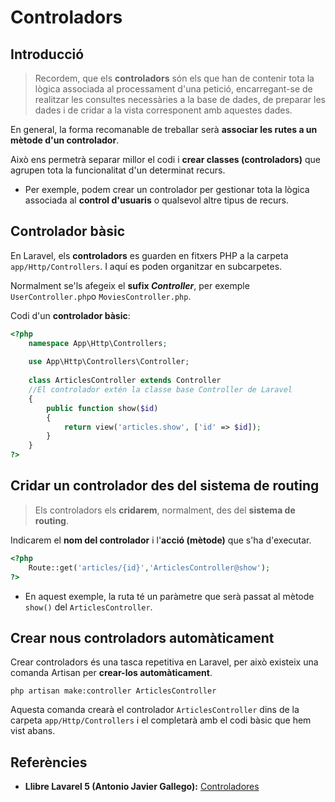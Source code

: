 # Controladors

## Introducció

> Recordem, que els **controladors** són els que han de contenir tota la lògica associada al processament d'una petició, encarregant-se de realitzar les consultes necessàries a la base de dades, de preparar les dades i de cridar a la vista corresponent amb aquestes dades.

En general, la forma recomanable de treballar serà **associar les rutes a un mètode d'un controlador**. 

Això ens permetrà separar millor el codi i **crear classes (controladors)** que agrupen tota la funcionalitat d'un determinat recurs. 

* Per exemple, podem crear un controlador per gestionar tota la lògica associada al **control d'usuaris** o qualsevol altre tipus de recurs.

## Controlador bàsic

En Laravel, els **controladors** es guarden en fitxers PHP a la carpeta `app/Http/Controllers`. I aquí es poden organitzar en subcarpetes.

Normalment se'ls afegeix el **sufix _Controller_**, per exemple `UserController.php`o `MoviesController.php`.

Codi d'un **controlador bàsic**:

```php
<?php
    namespace App\Http\Controllers;
    
    use App\Http\Controllers\Controller;
    
    class ArticlesController extends Controller
    //El controlador extén la classe base Controller de Laravel
    {
        public function show($id)
        {
            return view('articles.show', ['id' => $id]);
        }
    }
?>
```

## Cridar un controlador des del sistema de routing

> Els controladors els **cridarem**, normalment, des del **sistema de routing**.

Indicarem el **nom del controlador** i l'**acció (mètode)** que s'ha d'executar.

```php
<?php
    Route::get('articles/{id}','ArticlesController@show');
?>
```

* En aquest exemple, la ruta té un paràmetre que serà passat al mètode `show()` del `ArticlesController`.

## Crear nous controladors automàticament

Crear controladors és una tasca repetitiva en Laravel, per això existeix una comanda Artisan per **crear-los automàticament**.

`php artisan make:controller ArticlesController`

Aquesta comanda crearà el controlador `ArticlesController` dins de la carpeta `app/Http/Controllers` i el completarà amb el codi bàsic que hem vist abans.

## Referències

* **Llibre Lavarel 5 (Antonio Javier Gallego):** [Controladores](https://ajgallego.gitbooks.io/laravel-5/content/capitulo_2_controladores.html)
